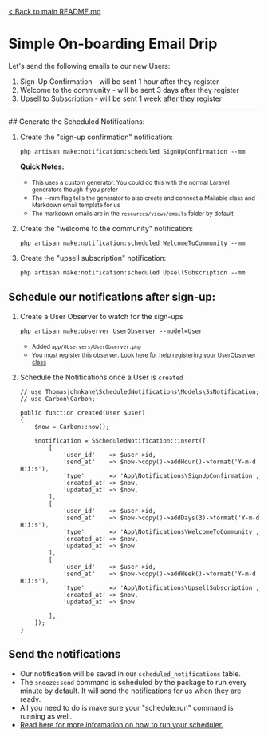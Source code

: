 [< Back to main README.md](https://github.com/thomasjohnkane/laravel-snooze)
# Simple On-boarding Email Drip

Let's send the following emails to our new Users:

1. Sign-Up Confirmation - will be sent 1 hour after they register
2. Welcome to the community - will be sent 3 days after they register
3. Upsell to Subscription - will be sent 1 week after they register

<hr />
## Generate the Scheduled Notifications:

1. Create the "sign-up confirmation" notification: 

    `php artisan make:notification:scheduled SignUpConfirmation --mm`
    
    <b>Quick Notes:</b>

    * <small>This uses a custom generator. You could do this with the normal Laravel generators though if you prefer</small>
    * <small>The --mm flag tells the generator to also create and connect a Mailable class and Markdown email template for us</small>
    * <small>The markdown emails are in the `resources/views/emails` folder by default</small>

2. Create the "welcome to the community" notification:

    `php artisan make:notification:scheduled WelcomeToCommunity --mm`

3. Create the "upsell subscription" notification:

    `php artisan make:notification:scheduled UpsellSubscription --mm`

## Schedule our notifications after sign-up:
1. Create a User Observer to watch for the sign-ups

    `php artisan make:observer UserObserver --model=User`
    
    * <small>Added `app/Observers/UserObserver.php`</small>
    * <small>You must register this observer. <a href="https://laravel.com/docs/5.7/eloquent#observers" target="_blank">Look here for help registering your UserObserver class</a></small>

2. Schedule the Notifications once a User is `created`

    ```
    // use Thomasjohnkane\ScheduledNotifications\Models\SsNotification;
    // use Carbon\Carbon;

    public function created(User $user)
    {
        $now = Carbon::now();

        $notification = SScheduledNotification::insert([
            [
                'user_id'    => $user->id,
                'send_at'    => $now->copy()->addHour()->format('Y-m-d H:i:s'),
                'type'       => 'App\Notifications\SignUpConfirmation',
                'created_at' => $now,
                'updated_at' => $now,
            ],
            [
                'user_id'    => $user->id,
                'send_at'    => $now->copy()->addDays(3)->format('Y-m-d H:i:s'),
                'type'       => 'App\Notifications\WelcomeToCommunity',
                'created_at' => $now,
                'updated_at' => $now
            ],
            [
                'user_id'    => $user->id,
                'send_at'    => $now->copy()->addWeek()->format('Y-m-d H:i:s'),
                'type'       => 'App\Notifications\UpsellSubscription',
                'created_at' => $now,
                'updated_at' => $now

            ],
        ]);
    }
    ```

## Send the notifications

- Our notification will be saved in our `scheduled_notifications` table.
- The `snooze:send` command is scheduled by the package to run every minute by default. It will send the notifications for us when they are ready.
- All you need to do is make sure your "schedule:run" command is running as well.
- [Read here for more information on how to run your scheduler.](2)

[1]: https://carbon.nesbot.com/docs/ "Carbon"
[2]: https://laravel.com/docs/5.7/scheduling#introduction "Configure Laravel Scheduler"